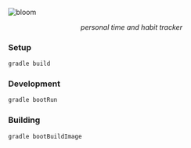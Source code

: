 ![bloom](https://github.com/shazxrin/bloom/assets/70547991/d1282eec-048f-4b73-8f0c-b88efafe0ae7)
<p align="center">
  <i>personal time and habit tracker</i>
</p>

### Setup

```bash
gradle build
```

### Development

```bash
gradle bootRun
```

### Building

```bash
gradle bootBuildImage
```
